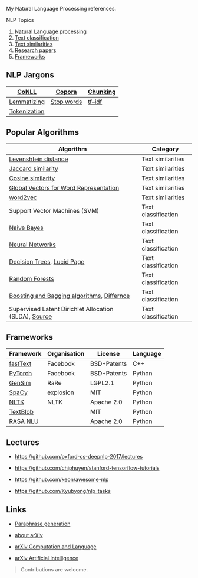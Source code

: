 
My Natural Language Processing references.

NLP Topics

1. [Natural Language processing](./docs/nlp.md)
2. [Text classification](./docs/text-classification.md)
3. [Text similarities](./docs/text-similarities.md)
4. [Research papers](research-papers)
5. [Frameworks](frameworks)

## NLP Jargons

| [CoNLL](https://github.com/vkosuri/NLPFaqs/blob/master/docs/nlp.md#conll)               | [Copora](https://github.com/vkosuri/NLPFaqs/blob/master/docs/nlp.md#copora)         | [Chunking](https://github.com/vkosuri/NLPFaqs/blob/master/docs/nlp.md#chunking) |
|-----------------------------------------------------------------------------------------|-------------------------------------------------------------------------------------|---------------------------------------------------------------------------------|
| [Lemmatizing](https://github.com/vkosuri/NLPFaqs/blob/master/docs/nlp.md#lemmatizing)   | [Stop words](https://github.com/vkosuri/NLPFaqs/blob/master/docs/nlp.md#stop-words) | [tf–idf](https://github.com/vkosuri/NLPFaqs/blob/master/docs/nlp.md#tfidf)      |
| [Tokenization](https://github.com/vkosuri/NLPFaqs/blob/master/docs/nlp.md#tokenization) |                                                                                     |                                                                                 |

## Popular Algorithms

| Algorithm                                                                                                                                                                                          | Category            |
|----------------------------------------------------------------------------------------------------------------------------------------------------------------------------------------------------|---------------------|
| [Levenshtein distance](https://en.wikipedia.org/wiki/Levenshtein_distance)                                                                                                                         | Text similarities   |
| [Jaccard similarity](https://en.wikipedia.org/wiki/Jaccard_index)                                                                                                                                  | Text similarities   |
| [Cosine similarity](https://www.youtube.com/watch?v=C3Jt14Se9Cg&feature=youtu.be)                                                                                                                  | Text similarities   |
| [Global Vectors for Word Representation](https://nlp.stanford.edu/projects/glove/)                                                                                                                 | Text similarities   |
| [word2vec](https://code.google.com/archive/p/word2vec/)                                                                                                                                            | Text similarities   |
| Support Vector Machines (SVM)                                                                                                                                                                      | Text classification |
| [Naive Bayes](https://en.wikipedia.org/wiki/Naive_Bayes_classifier)                                                                                                                                | Text classification |
| [Neural Networks](https://www.doc.ic.ac.uk/~nd/surprise_96/journal/vol4/cs11/report.html)                                                                                                          | Text classification |
| [Decision Trees](https://www.analyticsvidhya.com/blog/2016/04/complete-tutorial-tree-based-modeling-scratch-in-python/), [Lucid Page](https://www.lucidchart.com/pages/decision-tree)              | Text classification |
| [Random Forests](https://www.analyticsvidhya.com/blog/2014/06/introduction-random-forest-simplified/)                                                                                              | Text classification |
| [Boosting and Bagging algorithms](http://dni-institute.in/blogs/bagging-algorithm-concepts-with-example/), [Differnce](https://quantdare.com/what-is-the-difference-between-bagging-and-boosting/) | Text classification |
| Supervised Latent Dirichlet Allocation (SLDA), [Source](http://www.cs.cmu.edu/~chongw/slda/)                                                                                                       | Text classification |

## Frameworks

| Framework                                                | Organisation | License     | Language |
|----------------------------------------------------------|--------------|-------------|----------|
| [fastText](https://github.com/facebookresearch/fastText) | Facebook     | BSD+Patents | C++      |
| [PyTorch](http://pytorch.org/)                           | Facebook     | BSD+Patents | Python   |
| [GenSim](https://github.com/RaRe-Technologies/gensim)    | RaRe         | LGPL2.1     | Python   |
| [SpaCy](https://github.com/explosion/spaCy)              | explosion    | MIT         | Python   |
| [NLTK](https://github.com/nltk/nltk)                     | NLTK         | Apache 2.0  | Python   |
| [TextBlob](https://github.com/sloria/TextBlob)           |              | MIT         | Python   |
| [RASA NLU](https://github.com/RasaHQ/rasa_nlu)           |              | Apache 2.0  | Python   |


## Lectures

* https://github.com/oxford-cs-deepnlp-2017/lectures

* https://github.com/chiphuyen/stanford-tensorflow-tutorials

* https://github.com/keon/awesome-nlp

* https://github.com/Kyubyong/nlp_tasks

## Links

* [Paraphrase generation](https://scholar.google.co.il/scholar?as_sdt=0%2C5&hl=en&q=%22paraphrase+generation%22+&scisbd=1)

* [about arXiv](https://arxiv.org/help/general)

* [arXiv Computation and Language](https://arxiv.org/list/cs.CL/recent)

* [arXiv Artificial Intelligence](https://arxiv.org/list/cs.AI/recent)

> Contributions are welcome.

